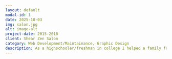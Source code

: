 ```yaml
---
layout: default
modal-id: 1
date: 2025-10-03
img: salon.jpg
alt: image-alt
project-date: 2015-2018
client: Shear Zen Salon
category: Web Development/Maintainance, Graphic Design
description: As a highschooler/freshman in college I helped a family friend manage their small business's website. I made small updates and changes to service listings, prices, staff rosters, etc. I also helped edit photos for the on-site gallery so they could display their art and kept it updated with only active staff's work. I was also given some creative freedom to simplify their site and clean up old work from the previous developer, making it easier to manage.
---
```

